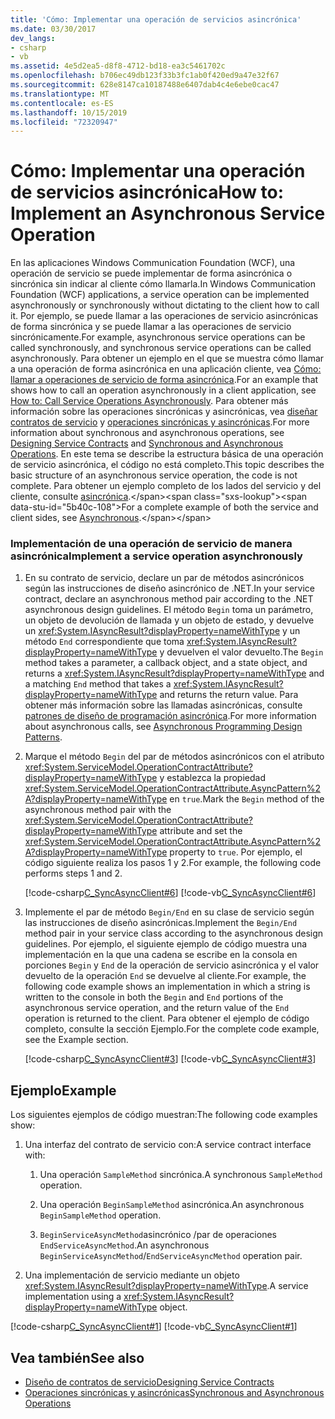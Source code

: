 ```yaml
---
title: 'Cómo: Implementar una operación de servicios asincrónica'
ms.date: 03/30/2017
dev_langs:
- csharp
- vb
ms.assetid: 4e5d2ea5-d8f8-4712-bd18-ea3c5461702c
ms.openlocfilehash: b706ec49db123f33b3fc1ab0f420ed9a47e32f67
ms.sourcegitcommit: 628e8147ca10187488e6407dab4c4e6ebe0cac47
ms.translationtype: MT
ms.contentlocale: es-ES
ms.lasthandoff: 10/15/2019
ms.locfileid: "72320947"
---
```

# <a name="how-to-implement-an-asynchronous-service-operation"></a><span data-ttu-id="5b40c-102">Cómo: Implementar una operación de servicios asincrónica</span><span class="sxs-lookup"><span data-stu-id="5b40c-102">How to: Implement an Asynchronous Service Operation</span></span>
<span data-ttu-id="5b40c-103">En las aplicaciones Windows Communication Foundation (WCF), una operación de servicio se puede implementar de forma asincrónica o sincrónica sin indicar al cliente cómo llamarla.</span><span class="sxs-lookup"><span data-stu-id="5b40c-103">In Windows Communication Foundation (WCF) applications, a service operation can be implemented asynchronously or synchronously without dictating to the client how to call it.</span></span> <span data-ttu-id="5b40c-104">Por ejemplo, se puede llamar a las operaciones de servicio asincrónicas de forma sincrónica y se puede llamar a las operaciones de servicio sincrónicamente.</span><span class="sxs-lookup"><span data-stu-id="5b40c-104">For example, asynchronous service operations can be called synchronously, and synchronous service operations can be called asynchronously.</span></span> <span data-ttu-id="5b40c-105">Para obtener un ejemplo en el que se muestra cómo llamar a una operación de forma asincrónica en una aplicación cliente, vea [Cómo: llamar a operaciones de servicio de forma asincrónica](./feature-details/how-to-call-wcf-service-operations-asynchronously.md).</span><span class="sxs-lookup"><span data-stu-id="5b40c-105">For an example that shows how to call an operation asynchronously in a client application, see [How to: Call Service Operations Asynchronously](./feature-details/how-to-call-wcf-service-operations-asynchronously.md).</span></span> <span data-ttu-id="5b40c-106">Para obtener más información sobre las operaciones sincrónicas y asincrónicas, vea [diseñar contratos de servicio](designing-service-contracts.md) y [operaciones sincrónicas y asincrónicas](synchronous-and-asynchronous-operations.md).</span><span class="sxs-lookup"><span data-stu-id="5b40c-106">For more information about synchronous and asynchronous operations, see [Designing Service Contracts](designing-service-contracts.md) and [Synchronous and Asynchronous Operations](synchronous-and-asynchronous-operations.md).</span></span> <span data-ttu-id="5b40c-107">En este tema se describe la estructura básica de una operación de servicio asincrónica, el código no está completo.</span><span class="sxs-lookup"><span data-stu-id="5b40c-107">This topic describes the basic structure of an asynchronous service operation, the code is not complete.</span></span> <span data-ttu-id="5b40c-108">Para obtener un ejemplo completo de los lados del servicio y del cliente, consulte [asincrónica](https://docs.microsoft.com/previous-versions/dotnet/netframework-4.0/ms751505(v=vs.100)).</span><span class="sxs-lookup"><span data-stu-id="5b40c-108">For a complete example of both the service and client sides, see [Asynchronous](https://docs.microsoft.com/previous-versions/dotnet/netframework-4.0/ms751505(v=vs.100)).</span></span>  
  
### <a name="implement-a-service-operation-asynchronously"></a><span data-ttu-id="5b40c-109">Implementación de una operación de servicio de manera asincrónica</span><span class="sxs-lookup"><span data-stu-id="5b40c-109">Implement a service operation asynchronously</span></span>  
  
1. <span data-ttu-id="5b40c-110">En su contrato de servicio, declare un par de métodos asincrónicos según las instrucciones de diseño asincrónico de .NET.</span><span class="sxs-lookup"><span data-stu-id="5b40c-110">In your service contract, declare an asynchronous method pair according to the .NET asynchronous design guidelines.</span></span> <span data-ttu-id="5b40c-111">El método `Begin` toma un parámetro, un objeto de devolución de llamada y un objeto de estado, y devuelve un <xref:System.IAsyncResult?displayProperty=nameWithType> y un método `End` correspondiente que toma <xref:System.IAsyncResult?displayProperty=nameWithType> y devuelven el valor devuelto.</span><span class="sxs-lookup"><span data-stu-id="5b40c-111">The `Begin` method takes a parameter, a callback object, and a state object, and returns a <xref:System.IAsyncResult?displayProperty=nameWithType> and a matching `End` method that takes a <xref:System.IAsyncResult?displayProperty=nameWithType> and returns the return value.</span></span> <span data-ttu-id="5b40c-112">Para obtener más información sobre las llamadas asincrónicas, consulte [patrones de diseño de programación asincrónica](https://go.microsoft.com/fwlink/?LinkId=248221).</span><span class="sxs-lookup"><span data-stu-id="5b40c-112">For more information about asynchronous calls, see [Asynchronous Programming Design Patterns](https://go.microsoft.com/fwlink/?LinkId=248221).</span></span>  
  
2. <span data-ttu-id="5b40c-113">Marque el método `Begin` del par de métodos asincrónicos con el atributo <xref:System.ServiceModel.OperationContractAttribute?displayProperty=nameWithType> y establezca la propiedad <xref:System.ServiceModel.OperationContractAttribute.AsyncPattern%2A?displayProperty=nameWithType> en `true`.</span><span class="sxs-lookup"><span data-stu-id="5b40c-113">Mark the `Begin` method of the asynchronous method pair with the <xref:System.ServiceModel.OperationContractAttribute?displayProperty=nameWithType> attribute and set the <xref:System.ServiceModel.OperationContractAttribute.AsyncPattern%2A?displayProperty=nameWithType> property to `true`.</span></span> <span data-ttu-id="5b40c-114">Por ejemplo, el código siguiente realiza los pasos 1 y 2.</span><span class="sxs-lookup"><span data-stu-id="5b40c-114">For example, the following code performs steps 1 and 2.</span></span>  
  
     [!code-csharp[C_SyncAsyncClient#6](../../../samples/snippets/csharp/VS_Snippets_CFX/c_syncasyncclient/cs/services.cs#6)]
     [!code-vb[C_SyncAsyncClient#6](../../../samples/snippets/visualbasic/VS_Snippets_CFX/c_syncasyncclient/vb/services.vb#6)]  
  
3. <span data-ttu-id="5b40c-115">Implemente el par de método `Begin/End` en su clase de servicio según las instrucciones de diseño asincrónicas.</span><span class="sxs-lookup"><span data-stu-id="5b40c-115">Implement the `Begin/End` method pair in your service class according to the asynchronous design guidelines.</span></span> <span data-ttu-id="5b40c-116">Por ejemplo, el siguiente ejemplo de código muestra una implementación en la que una cadena se escribe en la consola en porciones `Begin` y `End` de la operación de servicio asincrónica y el valor devuelto de la operación `End` se devuelve al cliente.</span><span class="sxs-lookup"><span data-stu-id="5b40c-116">For example, the following code example shows an implementation in which a string is written to the console in both the `Begin` and `End` portions of the asynchronous service operation, and the return value of the `End` operation is returned to the client.</span></span> <span data-ttu-id="5b40c-117">Para obtener el ejemplo de código completo, consulte la sección Ejemplo.</span><span class="sxs-lookup"><span data-stu-id="5b40c-117">For the complete code example, see the Example section.</span></span>  
  
     [!code-csharp[C_SyncAsyncClient#3](../../../samples/snippets/csharp/VS_Snippets_CFX/c_syncasyncclient/cs/services.cs#3)]
     [!code-vb[C_SyncAsyncClient#3](../../../samples/snippets/visualbasic/VS_Snippets_CFX/c_syncasyncclient/vb/services.vb#3)]  
  
## <a name="example"></a><span data-ttu-id="5b40c-118">Ejemplo</span><span class="sxs-lookup"><span data-stu-id="5b40c-118">Example</span></span>  
 <span data-ttu-id="5b40c-119">Los siguientes ejemplos de código muestran:</span><span class="sxs-lookup"><span data-stu-id="5b40c-119">The following code examples show:</span></span>  
  
1. <span data-ttu-id="5b40c-120">Una interfaz del contrato de servicio con:</span><span class="sxs-lookup"><span data-stu-id="5b40c-120">A service contract interface with:</span></span>  
  
    1. <span data-ttu-id="5b40c-121">Una operación `SampleMethod` sincrónica.</span><span class="sxs-lookup"><span data-stu-id="5b40c-121">A synchronous `SampleMethod` operation.</span></span>  
  
    2. <span data-ttu-id="5b40c-122">Una operación `BeginSampleMethod` asincrónica.</span><span class="sxs-lookup"><span data-stu-id="5b40c-122">An asynchronous `BeginSampleMethod` operation.</span></span>  
  
    3. <span data-ttu-id="5b40c-123">`BeginServiceAsyncMethod`asincrónico /par de operaciones `EndServiceAsyncMethod`.</span><span class="sxs-lookup"><span data-stu-id="5b40c-123">An asynchronous `BeginServiceAsyncMethod`/`EndServiceAsyncMethod` operation pair.</span></span>  
  
2. <span data-ttu-id="5b40c-124">Una implementación de servicio mediante un objeto <xref:System.IAsyncResult?displayProperty=nameWithType>.</span><span class="sxs-lookup"><span data-stu-id="5b40c-124">A service implementation using a <xref:System.IAsyncResult?displayProperty=nameWithType> object.</span></span>  
  
 [!code-csharp[C_SyncAsyncClient#1](../../../samples/snippets/csharp/VS_Snippets_CFX/c_syncasyncclient/cs/services.cs#1)]
 [!code-vb[C_SyncAsyncClient#1](../../../samples/snippets/visualbasic/VS_Snippets_CFX/c_syncasyncclient/vb/services.vb#1)]  
  
## <a name="see-also"></a><span data-ttu-id="5b40c-125">Vea también</span><span class="sxs-lookup"><span data-stu-id="5b40c-125">See also</span></span>

- [<span data-ttu-id="5b40c-126">Diseño de contratos de servicio</span><span class="sxs-lookup"><span data-stu-id="5b40c-126">Designing Service Contracts</span></span>](designing-service-contracts.md)
- [<span data-ttu-id="5b40c-127">Operaciones sincrónicas y asincrónicas</span><span class="sxs-lookup"><span data-stu-id="5b40c-127">Synchronous and Asynchronous Operations</span></span>](synchronous-and-asynchronous-operations.md)
